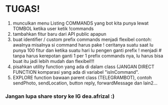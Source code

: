 # TUGAS!

1. munculkan menu Listing COMMANDS yang bot kita punya lewat TOMBOL ketika user ketik !commands
2. tambahkan fitur baru dari API public apapun
3. buat identifier / custom prefix commands menjadi flexibel contoh:
        awalnya misalnya si command harus pake !
        ceritanya suatu saat lu punya 100 fitur
        dan ketika suatu hari lu pengen ganti prefix ! menjadi #
        tanpa harus kerepotan ganti 1 per 1 prefix commands nya, lu harus bisa buat itu jadi lebih mudah dan flexibel!!!
4. pisahkan utility function yang ada di dalam class (JANGAN DIRECT FUNCTION komparasi yang ada di variabel "isInCommand".
5. EXPLORE function bawaan parent class (TELEGRAMBOT), contoh sendPhoto, sendLocation, button reply, forwardMessage dan lain2...

### Jangan lupa share story ke IG dea.afrizal :)